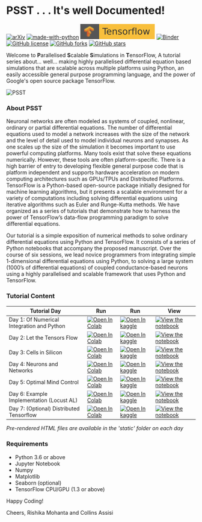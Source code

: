 # PSST . . . It's well Documented!

[![arXiv](https://img.shields.io/badge/arXiv-1906.03958-b31b1b.svg)](https://arxiv.org/abs/1906.03958)
[![made-with-python](https://img.shields.io/badge/Made%20with-Python-1f425f.svg)](https://www.python.org/)
[![tensorflow](https://raw.githubusercontent.com/aleen42/badges/master/src/tensorflow_flat_square_dfc.svg)](https://www.tensorflow.org/)
[![Binder](https://mybinder.org/badge_logo.svg)](https://mybinder.org/v2/gh/neurorishika/PSST/HEAD)
[![GitHub license](https://img.shields.io/github/license/neurorishika/PSST.svg)](https://github.com/neurorishika/PSST/blob/master/LICENSE)
[![GitHub forks](https://img.shields.io/github/forks/neurorishika/PSST.svg?style=social&label=Fork&maxAge=2592000)](https://GitHub.com/neurorishika/PSST/network/)
[![GitHub stars](https://img.shields.io/github/stars/neurorishika/PSST.svg?style=social&label=Star&maxAge=2592000)](https://GitHub.com/neurorishika/PSST/stargazers/)

Welcome to **P**arallelised **S**calable **S**imulations in **T**ensorFlow, A  tutorial series about... well... making highly parallelised differential equation based simulations that are scalable across multiple platforms using Python, an easily accessible general purpose programming language, and the power of Google's open source package TensorFlow.

![PSST](https://raw.githubusercontent.com/technosap/PSST/master/PSST.png)

### About PSST
Neuronal networks are often modeled as systems of coupled, nonlinear, ordinary or partial differential equations. The number of differential equations used to model a network increases with the size of the network and the level of detail used to model individual neurons and synapses. As one scales up the size of the simulation it becomes important to use powerful computing platforms. Many tools exist that solve these equations numerically. However, these tools are often platform-specific. There is a high barrier of entry to developing flexible general purpose code that is platform independent and supports hardware acceleration on modern computing architectures such as GPUs/TPUs and Distributed Platforms. TensorFlow is a Python-based open-source package initially designed for machine learning algorithms, but it presents a scalable environment for a variety of computations including solving differential equations using iterative algorithms such as Euler and Runge-Kutta methods. We have organized as a series of tutorials that demonstrate how to harness the power of TensorFlow’s data-flow programming paradigm to solve differential equations. 

Our tutorial is a simple exposition of numerical methods to solve ordinary differential equations using Python and TensorFlow. It consists of a series of Python notebooks that accompany the proposed manuscript. Over the course of six sessions, we lead novice programmers from integrating simple 1-dimensional differential equations using Python, to solving a large system (1000’s of differential equations) of coupled conductance-based neurons using a highly parallelised and scalable framework that uses Python and TensorFlow. 


### Tutorial Content
| Tutorial Day | Run | Run | View |
| ------------------------------------------ | --- | --- | ---- |
| Day 1: Of Numerical Integration and Python | [![Open In Colab](https://colab.research.google.com/assets/colab-badge.svg)](https://colab.research.google.com/github/neurorishika/PSST/blob/master/Tutorial/Day%201%20Of%20Numerical%20Integration%20and%20Python/Day%201.ipynb) | [![Open In kaggle](https://kaggle.com/static/images/open-in-kaggle.svg)](https://kaggle.com/kernels/welcome?src=https://raw.githubusercontent.com/neurorishika/PSST/master/Tutorial/Day%201%20Of%20Numerical%20Integration%20and%20Python/Day%201.ipynb) | [![View the notebook](https://img.shields.io/badge/render-nbviewer-orange.svg)](https://nbviewer.jupyter.org/github/neurorishika/PSST/blob/master/Tutorial/Day%201%20Of%20Numerical%20Integration%20and%20Python/Day%201.ipynb?flush_cache=true) |
| Day 2: Let the Tensors Flow | [![Open In Colab](https://colab.research.google.com/assets/colab-badge.svg)](https://colab.research.google.com/github/neurorishika/PSST/blob/master/Tutorial/Day%202%20Let%20the%20Tensors%20Flow/Day%202.ipynb) | [![Open In kaggle](https://kaggle.com/static/images/open-in-kaggle.svg)](https://kaggle.com/kernels/welcome?src=https://raw.githubusercontent.com/neurorishika/PSST/master/Tutorial/Day%202%20Let%20the%20Tensors%20Flow/Day%202.ipynb) | [![View the notebook](https://img.shields.io/badge/render-nbviewer-orange.svg)](https://nbviewer.jupyter.org/github/neurorishika/PSST/blob/master/Tutorial/Day%202%20Let%20the%20Tensors%20Flow/Day%202.ipynb?flush_cache=true) |
| Day 3: Cells in Silicon | [![Open In Colab](https://colab.research.google.com/assets/colab-badge.svg)](https://colab.research.google.com/github/neurorishika/PSST/blob/master/Tutorial/Day%203%20Cells%20in%20Silicon/Day%203.ipynb) | [![Open In kaggle](https://kaggle.com/static/images/open-in-kaggle.svg)](https://kaggle.com/kernels/welcome?src=https://raw.githubusercontent.com/neurorishika/PSST/master/Tutorial/Day%203%20Cells%20in%20Silicon/Day%203.ipynb) | [![View the notebook](https://img.shields.io/badge/render-nbviewer-orange.svg)](https://nbviewer.jupyter.org/github/neurorishika/PSST/blob/master/Tutorial/Day%203%20Cells%20in%20Silicon/Day%203.ipynb?flush_cache=true) |
| Day 4: Neurons and Networks | [![Open In Colab](https://colab.research.google.com/assets/colab-badge.svg)](https://colab.research.google.com/github/neurorishika/PSST/blob/master/Tutorial/Day%204%20Neurons%20and%20Networks/Day%204.ipynb) | [![Open In kaggle](https://kaggle.com/static/images/open-in-kaggle.svg)](https://kaggle.com/kernels/welcome?src=https://raw.githubusercontent.com/neurorishika/PSST/master/Tutorial/Day%204%20Neurons%20and%20Networks/Day%204.ipynb) | [![View the notebook](https://img.shields.io/badge/render-nbviewer-orange.svg)](https://nbviewer.jupyter.org/github/neurorishika/PSST/blob/master/Tutorial/Day%204%20Neurons%20and%20Networks/Day%204.ipynb?flush_cache=true) |
| Day 5: Optimal Mind Control | [![Open In Colab](https://colab.research.google.com/assets/colab-badge.svg)](https://colab.research.google.com/github/neurorishika/PSST/blob/master/Tutorial/Day%205%20Optimal%20Mind%20Control/Day%205.ipynb) | [![Open In kaggle](https://kaggle.com/static/images/open-in-kaggle.svg)](https://kaggle.com/kernels/welcome?src=https://raw.githubusercontent.com/neurorishika/PSST/master/Tutorial/Day%205%20Optimal%20Mind%20Control/Day%205.ipynb) | [![View the notebook](https://img.shields.io/badge/render-nbviewer-orange.svg)](https://nbviewer.jupyter.org/github/neurorishika/PSST/blob/master/Tutorial/Day%205%20Optimal%20Mind%20Control/Day%205.ipynb?flush_cache=true) |
| Day 6: Example Implementation (Locust AL) | [![Open In Colab](https://colab.research.google.com/assets/colab-badge.svg)](https://colab.research.google.com/github/neurorishika/PSST/blob/master/Tutorial/Example%20Implementation%20Locust%20AL/Example.ipynb) | [![Open In kaggle](https://kaggle.com/static/images/open-in-kaggle.svg)](https://kaggle.com/kernels/welcome?src=https://raw.githubusercontent.com/neurorishika/PSST/master/Tutorial/Example%20Implementation%20Locust%20AL/Example.ipynb) | [![View the notebook](https://img.shields.io/badge/render-nbviewer-orange.svg)](https://nbviewer.jupyter.org/github/neurorishika/PSST/blob/master/Tutorial/Example%20Implementation%20Locust%20AL/Example.ipynb?flush_cache=true) |
| Day 7: (Optional) Distributed Tensorflow | [![Open In Colab](https://colab.research.google.com/assets/colab-badge.svg)](https://colab.research.google.com/github/neurorishika/PSST/blob/master/Tutorial/Optional%20Material/Distributed%20TensorFlow/Distributed%20TensorFlow.ipynb) | [![Open In kaggle](https://kaggle.com/static/images/open-in-kaggle.svg)](https://kaggle.com/kernels/welcome?src=https://raw.githubusercontent.com/neurorishika/PSST/master/Tutorial/Optional%20Material/Distributed%20TensorFlow/Distributed%20TensorFlow.ipynb) | [![View the notebook](https://img.shields.io/badge/render-nbviewer-orange.svg)](https://nbviewer.jupyter.org/github/neurorishika/PSST/blob/master/Tutorial/Optional%20Material/Distributed%20TensorFlow/Distributed%20TensorFlow.ipynb?flush_cache=true) |

*Pre-rendered HTML files are available in the 'static' folder on each day*

### Requirements
- Python 3.6 or above
- Jupyter Notebook
- Numpy
- Matplotlib
- Seaborn (optional)
- TensorFlow CPU/GPU (1.3 or above)

Happy Coding!

Cheers,
Rishika Mohanta and Collins Assisi
